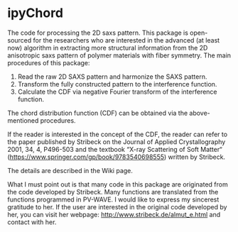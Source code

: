 # ipyChord
The code for processing the 2D saxs pattern.
This package is open-sourced for the researchers who are interested in the advanced (at least now) algorithm 
in extracting more structural information from the 2D anisotropic saxs pattern of polymer materials with fiber
symmetry. The main procedures of this package:
1. Read the raw 2D SAXS pattern and harmonize the SAXS pattern. 
2. Transform the fully constructed pattern to the interference function. 
3. Calculate the CDF via negative Fourier transform of the interference function.

The chord distribution function (CDF) can be obtained via the above-mentioned procedures. 

If the reader is interested in the concept of the CDF, the reader can refer to the paper published by Stribeck
on the Journal of Applied Crystallography 2001, 34, 4, P496-503 and the textbook “X-ray Scattering of Soft Matter“ (https://www.springer.com/gp/book/9783540698555) written by Stribeck. 

The details are described in the Wiki page. 

What I must point out is that many code in this package are originated from the code developed by Stribeck. Many functions are translated 
from the functions programmed in PV-WAVE. I would like to express my sincerest gratitude to her. If the user are interested in the original
code developed by her, you can visit her webpage: http://www.stribeck.de/almut_e.html and contact with her. 
